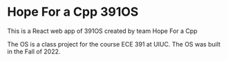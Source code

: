 # Hope For a Cpp 391OS

This is a React web app of 391OS created by team Hope For a Cpp

The OS is a class project for the course ECE 391 at UIUC. The OS was built in the Fall of 2022.